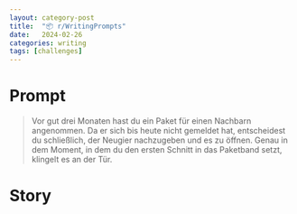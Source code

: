 ```yaml
---
layout: category-post
title:  "📦 r/WritingPrompts"
date:   2024-02-26
categories: writing
tags: [challenges]
---
```


# Prompt
> Vor gut drei Monaten hast du ein Paket für einen Nachbarn angenommen. Da er sich bis heute nicht gemeldet hat, entscheidest du schließlich, der Neugier nachzugeben und es zu öffnen. Genau in dem Moment, in dem du den ersten Schnitt in das Paketband setzt, klingelt es an der Tür.

# Story 
